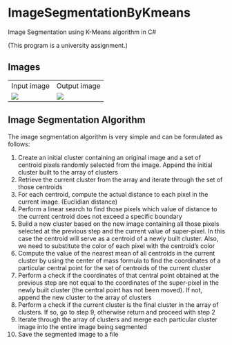 # ImageSegmentationByKmeans
 Image Segmentation using K-Means algorithm in C#
 
(This program is a university assignment.)
 
 ## Images
<table>
  <tr>
    <td>Input image</td>
    <td>Output image</td>
  </tr>
  <tr>
    <td><img src="https://user-images.githubusercontent.com/67823654/87334828-91ec1080-c53f-11ea-84fd-595d1021a2ab.jpg"></td>
    <td><img src="https://user-images.githubusercontent.com/67823654/87334854-9ca6a580-c53f-11ea-9891-75cf499fa6f5.jpg"></td>
  </tr>
 </table>
 
 ## Image Segmentation Algorithm 
The image segmentation algorithm is very simple and can be formulated as follows:
1. Create an initial cluster containing an original image and a set of centroid pixels randomly selected from the image. Append the initial cluster built to the array of clusters
2. Retrieve the current cluster from the array and iterate through the set of those centroids
3. For each centroid, compute the actual distance to each pixel in the current image. (Euclidian distance)
4. Perform a linear search to find those pixels which value of distance to the current centroid does not exceed a specific boundary
5. Build a new cluster based on the new image containing all those pixels selected at the previous step and the current value of super-pixel. In this case the centroid will serve as a centroid of a newly built cluster. Also, we need to substitute the color of each pixel with the centroid’s color
6. Compute the value of the nearest mean of all centroids in the current cluster by using the center of mass formula to find the coordinates of a particular central point for the set of centroids of the current cluster
7. Perform a check if the coordinates of that central point obtained at the previous step are not equal to the coordinates of the super-pixel in the newly built cluster (the central point has not been moved). If not, append the new cluster to the array of clusters
8. Perform a check if the current cluster is the final cluster in the array of clusters. If so, go to step 9, otherwise return and proceed with step 2
9. Iterate through the array of clusters and merge each particular cluster image into the entire image being segmented
10. Save the segmented image to a file
